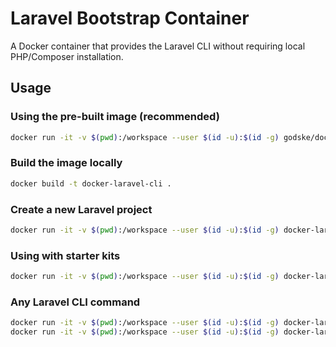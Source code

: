 # Laravel Bootstrap Container

A Docker container that provides the Laravel CLI without requiring local PHP/Composer installation.

## Usage

### Using the pre-built image (recommended)
```bash
docker run -it -v $(pwd):/workspace --user $(id -u):$(id -g) godske/docker-laravel-cli new my-app
```

### Build the image locally
```bash
docker build -t docker-laravel-cli .
```

### Create a new Laravel project
```bash
docker run -it -v $(pwd):/workspace --user $(id -u):$(id -g) docker-laravel-cli new my-app
```

### Using with starter kits
```bash
docker run -it -v $(pwd):/workspace --user $(id -u):$(id -g) docker-laravel-cli new my-app --using=your-username/your-starter-kit
```

### Any Laravel CLI command
```bash
docker run -it -v $(pwd):/workspace --user $(id -u):$(id -g) docker-laravel-cli --help
docker run -it -v $(pwd):/workspace --user $(id -u):$(id -g) docker-laravel-cli new my-app --git
```